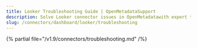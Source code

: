 ```yaml
---
title: Looker Troubleshooting Guide | OpenMetadataSupport
description: Solve Looker connector issues in OpenMetadatawith expert troubleshooting guides. Fix authentication, API errors, and data sync problems quickly.
slug: /connectors/dashboard/looker/troubleshooting
---
```


{% partial file="/v1.9/connectors/troubleshooting.md" /%}
